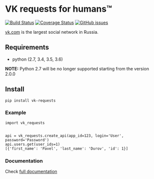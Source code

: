 VK requests for humans™
========================================================================================================
[![Build Status](https://travis-ci.org/prawn-cake/vk-requests.svg?branch=master)](https://travis-ci.org/prawn-cake/vk-requests)
[![Coverage Status](https://coveralls.io/repos/prawn-cake/vk-requests/badge.svg?branch=master&service=github)](https://coveralls.io/github/prawn-cake/vk-requests?branch=master)
[![GitHub issues](https://img.shields.io/github/issues/prawn-cake/vk-requests.svg)](https://github.com/prawn-cake/vk-requests/issues)

[vk.com](https://vk.com) is the largest social network in Russia.

## Requirements

* python (2.7, 3.4, 3.5, 3.6)

**NOTE:** Python 2.7 will be no longer supported starting from the version 2.0.0

## Install

    pip install vk-requests
    

### Example

    import vk_requests
    
    
    api = vk_requests.create_api(app_id=123, login='User', password='Password')
    api.users.get(user_ids=1)
    [{'first_name': 'Pavel', 'last_name': 'Durov', 'id': 1}]
    
### Documentation

Check [full documentation](https://prawn-cake.github.io/vk-requests/)
    
